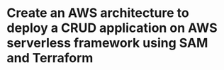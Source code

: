 # Create an AWS architecture to deploy a CRUD application on AWS serverless framework using SAM and Terraform
